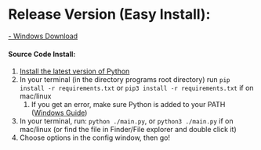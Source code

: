 # Release Version (Easy Install):

[- Windows Download](https://github.com/brianmatzelle/Chat.tv/releases/tag/alpha)


#### **Source Code Install:**

1. [Install the latest version of Python](https://www.python.org/downloads/)
2. In your terminal (in the directory programs root directory) run ``pip install -r requirements.txt`` or ``pip3 install -r requirements.txt`` if on mac/linux
   1. If you get an error, make sure Python is added to your PATH ([Windows Guide](https://builtin.com/software-engineering-perspectives/pip-command-not-found))
3. In your terminal, run: ``python ./main.py``, or ``python3 ./main.py`` if on mac/linux (or find the file in Finder/File explorer and double click it)
4. Choose options in the config window, then go!
